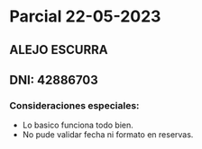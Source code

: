 # Parcial 22-05-2023
## ALEJO ESCURRA
## DNI: 42886703

### Consideraciones especiales:
- Lo basico funciona todo bien.
- No pude validar fecha ni formato en reservas.